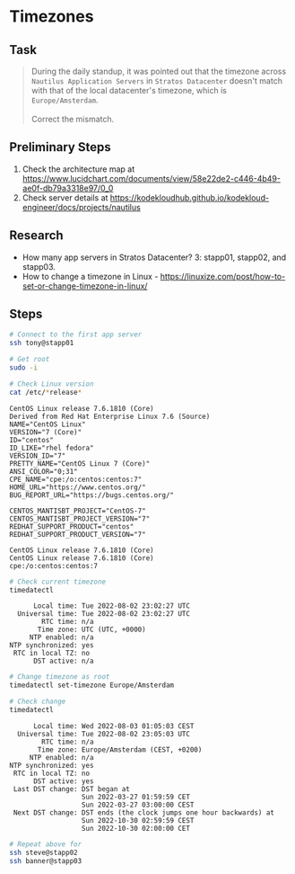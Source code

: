 # Timezones

## Task

> During the daily standup, it was pointed out that the timezone across `Nautilus Application Servers` in `Stratos Datacenter` doesn't match with that of the local datacenter's timezone, which is `Europe/Amsterdam`.<br><br>Correct the mismatch.

## Preliminary Steps

1. Check the architecture map at https://www.lucidchart.com/documents/view/58e22de2-c446-4b49-ae0f-db79a3318e97/0_0
2. Check server details at https://kodekloudhub.github.io/kodekloud-engineer/docs/projects/nautilus

## Research

* How many app servers in Stratos Datacenter? 3: stapp01, stapp02, and stapp03.
* How to change a timezone in Linux - https://linuxize.com/post/how-to-set-or-change-timezone-in-linux/

## Steps

```bash
# Connect to the first app server
ssh tony@stapp01

# Get root
sudo -i

# Check Linux version
cat /etc/*release*
```

```
CentOS Linux release 7.6.1810 (Core)
Derived from Red Hat Enterprise Linux 7.6 (Source)
NAME="CentOS Linux"
VERSION="7 (Core)"
ID="centos"
ID_LIKE="rhel fedora"
VERSION_ID="7"
PRETTY_NAME="CentOS Linux 7 (Core)"
ANSI_COLOR="0;31"
CPE_NAME="cpe:/o:centos:centos:7"
HOME_URL="https://www.centos.org/"
BUG_REPORT_URL="https://bugs.centos.org/"

CENTOS_MANTISBT_PROJECT="CentOS-7"
CENTOS_MANTISBT_PROJECT_VERSION="7"
REDHAT_SUPPORT_PRODUCT="centos"
REDHAT_SUPPORT_PRODUCT_VERSION="7"

CentOS Linux release 7.6.1810 (Core)
CentOS Linux release 7.6.1810 (Core)
cpe:/o:centos:centos:7
```

```bash
# Check current timezone
timedatectl
```

```
      Local time: Tue 2022-08-02 23:02:27 UTC
  Universal time: Tue 2022-08-02 23:02:27 UTC
        RTC time: n/a
       Time zone: UTC (UTC, +0000)
     NTP enabled: n/a
NTP synchronized: yes
 RTC in local TZ: no
      DST active: n/a
```

```bash
# Change timezone as root
timedatectl set-timezone Europe/Amsterdam

# Check change
timedatectl
```

```
      Local time: Wed 2022-08-03 01:05:03 CEST
  Universal time: Tue 2022-08-02 23:05:03 UTC
        RTC time: n/a
       Time zone: Europe/Amsterdam (CEST, +0200)
     NTP enabled: n/a
NTP synchronized: yes
 RTC in local TZ: no
      DST active: yes
 Last DST change: DST began at
                  Sun 2022-03-27 01:59:59 CET
                  Sun 2022-03-27 03:00:00 CEST
 Next DST change: DST ends (the clock jumps one hour backwards) at
                  Sun 2022-10-30 02:59:59 CEST
                  Sun 2022-10-30 02:00:00 CET
```

```bash
# Repeat above for
ssh steve@stapp02
ssh banner@stapp03
```